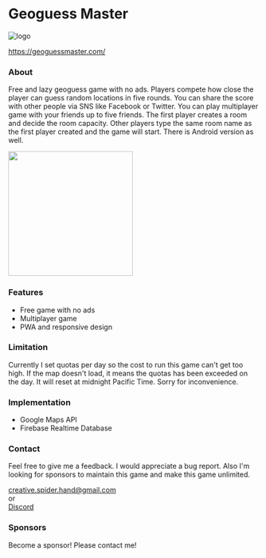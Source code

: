 # Geoguess Master

![logo](../master/public/img/icons/android-chrome-192x192.png)

https://geoguessmaster.com/

### About
Free and lazy geoguess game with no ads. 
Players compete how close the player can guess random locations in five rounds. 
You can share the score with other people via SNS like Facebook or Twitter. 
You can play multiplayer game with your friends up to five friends. 
The first player creates a room and decide the room capacity. 
Other players type the same room name as the first player created and the game will start. 
There is Android version as well. 

<a href="http://bit.ly/geoguess_master">
  <img src="../master/src/assets/google-play-badge.png" width="250" />
</a>

### Features
- Free game with no ads
- Multiplayer game
- PWA and responsive design

### Limitation
Currently I set quotas per day so the cost to run this game can't get too high. 
If the map doesn't load, it means the quotas has been exceeded on the day. 
It will reset at midnight Pacific Time. 
Sorry for inconvenience. 

### Implementation
- Google Maps API
- Firebase Realtime Database

### Contact
Feel free to give me a feedback. I would appreciate a bug report. 
Also I'm looking for sponsors to maintain this game and make this game unlimited. 

creative.spider.hand@gmail.com  
or  
[Discord](https://discord.gg/fPpUzgJ)

### Sponsors
Become a sponsor! Please contact me! 
